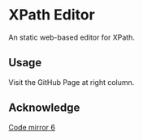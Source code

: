 # XPath Editor

 An static web-based editor for XPath.

## Usage

Visit the GitHub Page at right column.

## Acknowledge

[Code mirror 6](https://codemirror.net/)

